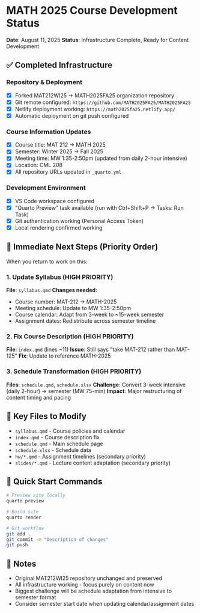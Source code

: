 # MATH 2025 Course Development Status

**Date**: August 11, 2025
**Status**: Infrastructure Complete, Ready for Content Development

## ✅ Completed Infrastructure

### Repository & Deployment
- [x] Forked MAT212WI25 → MATH2025FA25 organization repository
- [x] Git remote configured: `https://github.com/MATH2025FA25/MATH2025FA25`
- [x] Netlify deployment working: `https://math2025fa25.netlify.app/`
- [x] Automatic deployment on git push configured

### Course Information Updates
- [x] Course title: MAT 212 → MATH 2025
- [x] Semester: Winter 2025 → Fall 2025  
- [x] Meeting time: MW 1:35-2:50pm (updated from daily 2-hour intensive)
- [x] Location: CML 208
- [x] All repository URLs updated in `_quarto.yml`

### Development Environment
- [x] VS Code workspace configured
- [x] "Quarto Preview" task available (run with Ctrl+Shift+P → Tasks: Run Task)
- [x] Git authentication working (Personal Access Token)
- [x] Local rendering confirmed working

## 🎯 Immediate Next Steps (Priority Order)

When you return to work on this:

### 1. Update Syllabus (HIGH PRIORITY)
**File**: `syllabus.qmd`
**Changes needed**:
- Course number: MAT-212 → MATH-2025
- Meeting schedule: Update to MW 1:35-2:50pm  
- Course calendar: Adapt from 3-week to ~15-week semester
- Assignment dates: Redistribute across semester timeline

### 2. Fix Course Description (HIGH PRIORITY)
**File**: `index.qmd` (lines ~11)
**Issue**: Still says "take MAT-212 rather than MAT-125"
**Fix**: Update to reference MATH-2025

### 3. Schedule Transformation (HIGH PRIORITY)  
**Files**: `schedule.qmd`, `schedule.xlsx`
**Challenge**: Convert 3-week intensive (daily 2-hour) → semester (MW 75-min)
**Impact**: Major restructuring of content timing and pacing

## 📂 Key Files to Modify
- `syllabus.qmd` - Course policies and calendar
- `index.qmd` - Course description fix
- `schedule.qmd` - Main schedule page
- `schedule.xlsx` - Schedule data
- `hw/*.qmd` - Assignment timelines (secondary priority)
- `slides/*.qmd` - Lecture content adaptation (secondary priority)

## 🚀 Quick Start Commands
```bash
# Preview site locally
quarto preview

# Build site
quarto render

# Git workflow
git add .
git commit -m "Description of changes"
git push
```

## 📝 Notes
- Original MAT212WI25 repository unchanged and preserved
- All infrastructure working - focus purely on content now
- Biggest challenge will be schedule adaptation from intensive to semester format
- Consider semester start date when updating calendar/assignment dates
